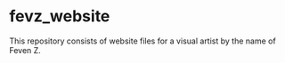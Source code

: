 # fevz_website
This repository consists of website files for a visual artist by the name of Feven Z.
